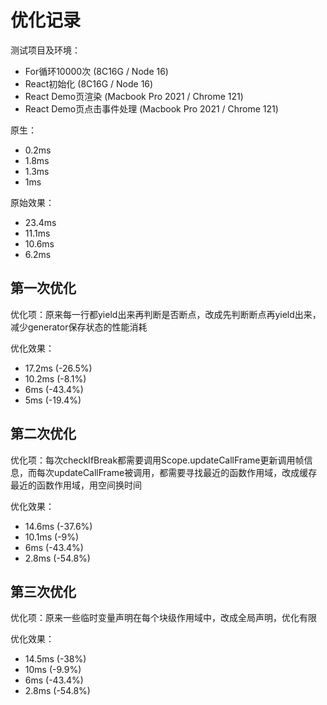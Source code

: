 # 优化记录

测试项目及环境：
- For循环10000次 (8C16G / Node 16)
- React初始化 (8C16G / Node 16)
- React Demo页渲染 (Macbook Pro 2021 / Chrome 121)
- React Demo页点击事件处理 (Macbook Pro 2021 / Chrome 121)

原生：
- 0.2ms
- 1.8ms
- 1.3ms
- 1ms

原始效果：
- 23.4ms
- 11.1ms
- 10.6ms
- 6.2ms

## 第一次优化

优化项：原来每一行都yield出来再判断是否断点，改成先判断断点再yield出来，减少generator保存状态的性能消耗

优化效果：
- 17.2ms (-26.5%)
- 10.2ms (-8.1%)
- 6ms (-43.4%)
- 5ms (-19.4%)

## 第二次优化

优化项：每次checkIfBreak都需要调用Scope.updateCallFrame更新调用帧信息，而每次updateCallFrame被调用，都需要寻找最近的函数作用域，改成缓存最近的函数作用域，用空间换时间

优化效果：
- 14.6ms (-37.6%)
- 10.1ms (-9%)
- 6ms (-43.4%)
- 2.8ms (-54.8%)

## 第三次优化

优化项：原来一些临时变量声明在每个块级作用域中，改成全局声明，优化有限

优化效果：
- 14.5ms (-38%)
- 10ms (-9.9%)
- 6ms (-43.4%)
- 2.8ms (-54.8%)
